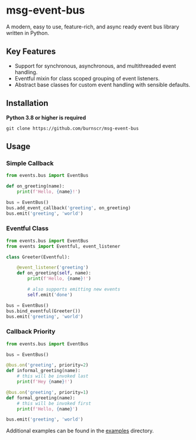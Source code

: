 # msg-event-bus
A modern, easy to use, feature-rich, and async ready event bus library written in Python.

## Key Features

- Support for synchronous, asynchronous, and multithreaded event handling.
- Eventful mixin for class scoped grouping of event listeners.
- Abstract base classes for custom event handling with sensible defaults.

## Installation

**Python 3.8 or higher is required**

```
git clone https://github.com/burnscr/msg-event-bus
```

## Usage

### Simple Callback

```python
from events.bus import EventBus

def on_greeting(name):
    print(f'Hello, {name}!')

bus = EventBus()
bus.add_event_callback('greeting', on_greeting)
bus.emit('greeting', 'world')
```

### Eventful Class

```python
from events.bus import EventBus
from events import Eventful, event_listener

class Greeter(Eventful):

    @event_listener('greeting')
    def on_greeting(self, name):
        print(f'Hello, {name}!')

        # also supports emitting new events
        self.emit('done')

bus = EventBus()
bus.bind_eventful(Greeter())
bus.emit('greeting', 'world')
```

### Callback Priority

```python
from events.bus import EventBus

bus = EventBus()

@bus.on('greeting', priority=2)
def informal_greeting(name):
    # this will be invoked last
    print(f'Hey {name}!')

@bus.on('greeting', priority=1)
def formal_greeting(name):
    # this will be invoked first
    print(f'Hello, {name}')

bus.emit('greeting', 'world')
```

Additional examples can be found in the [examples](examples) directory.

